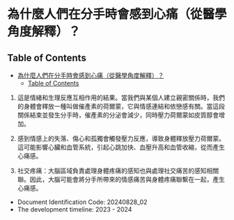 # 為什麼人們在分手時會感到心痛（從醫學角度解釋）？

## Table of Contents
- [為什麼人們在分手時會感到心痛（從醫學角度解釋）？](#為什麼人們在分手時會感到心痛從醫學角度解釋)
  - [Table of Contents](#table-of-contents)


1. 這是情緒和生理反應互相作用的結果。當我們與某個人建立親密關係時，我們的身體會釋放一種叫做催產素的荷爾蒙，它與情感連結和依戀感有關。當這段關係結束並發生分手時，催產素的分泌會減少，同時壓力荷爾蒙如皮質醇會增加。

2. 感到情感上的失落、傷心和孤獨會觸發壓力反應，導致身體釋放壓力荷爾蒙。這可能影響心臟和血管系統，引起心跳加快、血壓升高和血管收縮，從而產生心痛感。

3. 社交疼痛：大腦區域負責處理身體疼痛的感知也與處理社交痛苦的感知相關聯。因此，大腦可能會將分手所帶來的情感痛苦與身體疼痛聯繫在一起，產生心痛感。

- Document Identification Code: 20240828_02
- The development timeline: 2023 - 2024
